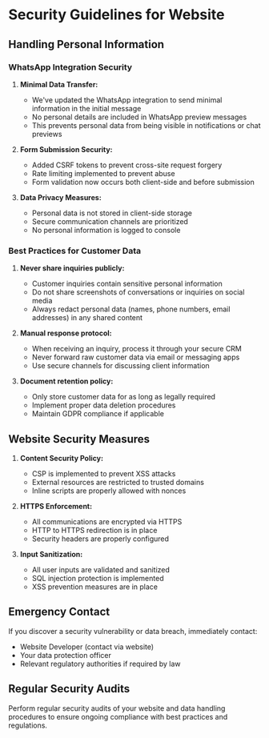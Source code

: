 # Security Guidelines for Website

## Handling Personal Information

### WhatsApp Integration Security

1. **Minimal Data Transfer:** 
   - We've updated the WhatsApp integration to send minimal information in the initial message
   - No personal details are included in WhatsApp preview messages
   - This prevents personal data from being visible in notifications or chat previews

2. **Form Submission Security:**
   - Added CSRF tokens to prevent cross-site request forgery
   - Rate limiting implemented to prevent abuse
   - Form validation now occurs both client-side and before submission

3. **Data Privacy Measures:**
   - Personal data is not stored in client-side storage
   - Secure communication channels are prioritized
   - No personal information is logged to console

### Best Practices for Customer Data

1. **Never share inquiries publicly:**
   - Customer inquiries contain sensitive personal information
   - Do not share screenshots of conversations or inquiries on social media
   - Always redact personal data (names, phone numbers, email addresses) in any shared content

2. **Manual response protocol:**
   - When receiving an inquiry, process it through your secure CRM
   - Never forward raw customer data via email or messaging apps
   - Use secure channels for discussing client information

3. **Document retention policy:**
   - Only store customer data for as long as legally required
   - Implement proper data deletion procedures
   - Maintain GDPR compliance if applicable

## Website Security Measures

1. **Content Security Policy:**
   - CSP is implemented to prevent XSS attacks
   - External resources are restricted to trusted domains
   - Inline scripts are properly allowed with nonces

2. **HTTPS Enforcement:**
   - All communications are encrypted via HTTPS
   - HTTP to HTTPS redirection is in place
   - Security headers are properly configured

3. **Input Sanitization:**
   - All user inputs are validated and sanitized
   - SQL injection protection is implemented
   - XSS prevention measures are in place

## Emergency Contact

If you discover a security vulnerability or data breach, immediately contact:

- Website Developer (contact via website)
- Your data protection officer
- Relevant regulatory authorities if required by law

## Regular Security Audits

Perform regular security audits of your website and data handling procedures to ensure ongoing compliance with best practices and regulations.

